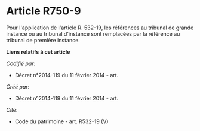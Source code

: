 # Article R750-9

Pour l'application de l'article R. 532-19, les références au tribunal de grande instance ou au tribunal d'instance sont
remplacées par la référence au tribunal de première instance.

**Liens relatifs à cet article**

_Codifié par_:

  - Décret n°2014-119 du 11 février 2014 - art.

_Créé par_:

  - Décret n°2014-119 du 11 février 2014 - art.

_Cite_:

  - Code du patrimoine - art. R532-19 (V)
